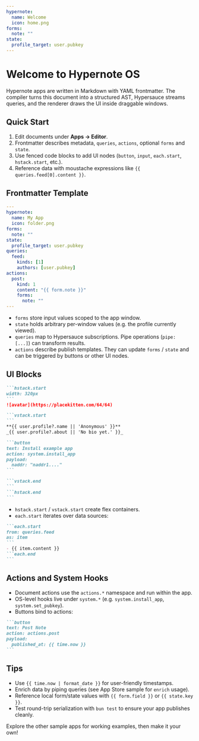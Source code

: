 ```yaml
---
hypernote:
  name: Welcome
  icon: home.png
forms:
  note: ""
state:
  profile_target: user.pubkey
---
```

# Welcome to Hypernote OS

Hypernote apps are written in Markdown with YAML frontmatter. The compiler turns this document into a structured AST, Hypersauce streams queries, and the renderer draws the UI inside draggable windows.

## Quick Start

1. Edit documents under **Apps → Editor**.
2. Frontmatter describes metadata, `queries`, `actions`, optional `forms` and `state`.
3. Use fenced code blocks to add UI nodes (`button`, `input`, `each.start`, `hstack.start`, etc.).
4. Reference data with moustache expressions like `{{ queries.feed[0].content }}`.

## Frontmatter Template

```yaml
---
hypernote:
  name: My App
  icon: folder.png
forms:
  note: ""
state:
  profile_target: user.pubkey
queries:
  feed:
    kinds: [1]
    authors: [user.pubkey]
actions:
  post:
    kind: 1
    content: "{{ form.note }}"
    forms:
      note: ""
---
```

- `forms` store input values scoped to the app window.
- `state` holds arbitrary per-window values (e.g. the profile currently viewed).
- `queries` map to Hypersauce subscriptions. Pipe operations (`pipe: [...]`) can transform results.
- `actions` describe publish templates. They can update `forms` / `state` and can be triggered by buttons or other UI nodes.

## UI Blocks

~~~markdown
```hstack.start
width: 320px
```
![avatar](https://placekitten.com/64/64)

```vstack.start
```
**{{ user.profile?.name || 'Anonymous' }}**
_{{ user.profile?.about || 'No bio yet.' }}_

```button
text: Install example app
action: system.install_app
payload:
  naddr: "naddr1...."
```

```vstack.end
```
```hstack.end
```
~~~

- `hstack.start` / `vstack.start` create flex containers.
- `each.start` iterates over data sources:

~~~markdown
```each.start
from: queries.feed
as: item
```
- {{ item.content }}
```each.end
```
~~~

## Actions and System Hooks

- Document actions use the `actions.*` namespace and run within the app.
- OS-level hooks live under `system.*` (e.g. `system.install_app`, `system.set_pubkey`).
- Buttons bind to actions:

~~~markdown
```button
text: Post Note
action: actions.post
payload:
  published_at: {{ time.now }}
```
~~~

## Tips

- Use `{{ time.now | format_date }}` for user-friendly timestamps.
- Enrich data by piping queries (see App Store sample for `enrich` usage).
- Reference local form/state values with `{{ form.field }}` or `{{ state.key }}`.
- Test round-trip serialization with `bun test` to ensure your app publishes cleanly.

Explore the other sample apps for working examples, then make it your own!
